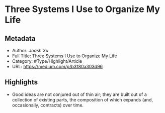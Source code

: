 # Three Systems I Use to Organize My Life

## Metadata

* Author: *Joash Xu*
* Full Title: Three Systems I Use to Organize My Life
* Category: #Type/Highlight/Article
* URL: https://medium.com/p/b3180a303d96

## Highlights

* Good ideas are not conjured out of thin air; they are built out of a collection of existing parts, the composition of which expands (and, occasionally, contracts) over time.
